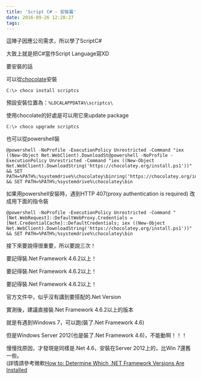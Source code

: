 ```yaml
---
title: 'Script C# - 安裝篇'
date: 2016-09-26 12:28:27
tags:
---
```


這陣子因應公司需求，所以學了ScriptC#

大致上就是把C#當作Script Language寫XD

要安裝的話

可以從[chocolate](https://chocolatey.org/)安裝

``` shell
C:\> choco install scriptcs
```

預設安裝位置為：`%LOCALAPPDATA%\scriptcs\`

使用chocolate的好處是可以用它來update package

```
C:\> choco upgrade scriptcs
```

也可以從powershell裝

``` power shell
@powershell -NoProfile -ExecutionPolicy Unrestricted -Command "iex ((New-Object Net.WebClient).DownloadSt@powershell -NoProfile -ExecutionPolicy Unrestricted -Command "iex ((New-Object Net.WebClient).DownloadString('https://chocolatey.org/install.ps1'))" && SET PATH=%PATH%;%systemdrive%\chocolatey\binring('https://chocolatey.org/install.ps1'))" && SET PATH=%PATH%;%systemdrive%\chocolatey\bin
```

如果用powershell安裝時，遇到HTTP 407(proxy authentication is required)
改成用下面的指令裝

``` power shell
@powershell -NoProfile -ExecutionPolicy Unrestricted -Command "[Net.WebRequest]::DefaultWebProxy.Credentials = [Net.CredentialCache]::DefaultCredentials; iex ((New-Object Net.WebClient).DownloadString('https://chocolatey.org/install.ps1'))" && SET PATH=%PATH%;%systemdrive%\chocolatey\bin
```

接下來要說得很重要，所以要說三次！

要記得裝.Net Framework 4.6.2以上！

要記得裝.Net Framework 4.6.2以上！

要記得裝.Net Framework 4.6.2以上！

官方文件中，似乎沒有講到要搭配的.Net Version

實測後，建議直接裝.Net Framework 4.6.2以上的版本

就是有遇到Windows 7，可以跑(裝了.Net Framework 4.6)

但是Windows Server 2012(也是裝了.Net Framework 4.6)，不能動啊！！！

慢慢找原因，才發現是同樣是.Net 4.6，安裝在Server 2012上的，比Win 7還舊一些。  
(詳情請參考微軟[How to: Determine Which .NET Framework Versions Are Installed](http://0rz.tw/Dkovt)
